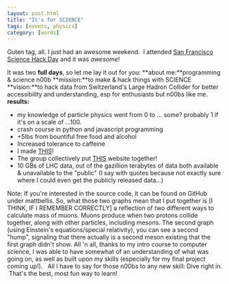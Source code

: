 ```yaml
---
layout: post.html
title: "It's for SCIENCE"
tags: [events, physics]
category: [words]
---
```


Guten tag, all. I just had an awesome weekend.  I attended [San Francisco Science Hack Day][Hackathon] and it was *awesome*!  

It was two **full days**, so let me lay it out for you: **about me:**programming & science n00b **mission:**to make & hack things with SCIENCE **vision:**to hack data from Switzerland's Large Hadron Collider for better accessibility and understanding, esp for enthusiasts but n00bs like me. **results:**

-   my knowledge of particle physics went from 0 to ... some? probably 1
    if it's on a scale of ...100.
-   crash course in python and javascript programming
-   +5lbs from bountiful free food and alcohol
-   Increased tolerance to caffeine
-   I made [THIS][THIS1]!
-   The group collectively put [THIS][THIS2] website together!
-   10 GBs of LHC data, out of the gazillion terabytes of data both available & unavailable to the "public" (I say with quotes because not exactly sure where I could even get the publicly released data...)

Note: If you're interested in the source code, it can be found on GitHub under mattbellis. So, what those two graphs mean that I put together is [I THINK, IF I REMEMBER CORRECTLY] a reflection of two different ways to calculate mass of muons. Muons produce when two protons collide together, along with other particles, including mesons. The second graph (using Einstein's equations/special relativity), you can see a second "hump", signaling that there actually is a second meson existing that the first graph didn't show. All 'n all, thanks to my intro course to computer science, I was able to have somewhat of an understanding of what was going on, as well as built upon my skills (especially for my final project coming up!).   All I have to say for those n00bs to any new skill: Dive right in.  That's the best, most fun way to learn! 

[Hackathon]: http://sciencehackday.pbworks.com/w/page/45740104/SFideas "SF Science Hack Day"
[THIS1]: http://www.mattbellis.com/index.php?title=LHC_Hack_Day/Mass_distributions "Mass Distributions Viz"
[THIS2]: http://www.mattbellis.com/index.php?title=LHC_Data_Hack "LHC Data Hack"
